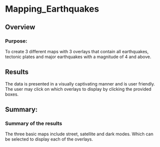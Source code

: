 # Mapping_Earthquakes
## Overview

### Purpose:
To create 3 different maps with 3 overlays that contain all earthquakes, tectonic plates and major earthquakes with a magnitude of 4 and above.

## Results
The data is presented in a visually captivating manner and is user friendly. The user may click on which overlays to display by clicking the provided boxes.


## Summary: 

### Summary of the results
The three basic maps include street, satellite and dark modes. Which can be selected to display each of the overlays. 







